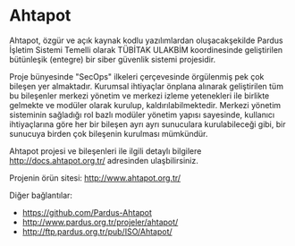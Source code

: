 # Ahtapot

Ahtapot, özgür ve açık kaynak kodlu yazılımlardan oluşacakşekilde Pardus İşletim Sistemi Temelli olarak TÜBİTAK ULAKBİM koordinesinde geliştirilen bütünleşik (entegre) bir siber güvenlik sistemi projesidir.

Proje bünyesinde "SecOps" ilkeleri çerçevesinde örgülenmiş pek çok bileşen yer almaktadır. Kurumsal ihtiyaçlar önplana alınarak geliştirilen tüm bu bileşenler merkezi yönetim ve merkezi izleme yetenekleri ile birlikte gelmekte ve modüler olarak kurulup, kaldırılabilmektedir. Merkezi yönetim sisteminin sağladığı rol bazlı modüler yönetim yapısı sayesinde, kullanıcı ihtiyaçlarına göre her bir bileşen ayrı ayrı sunuculara kurulabileceği gibi, bir sunucuya birden çok bileşenin kurulması mümkündür.

Ahtapot projesi ve bileşenleri ile ilgili detaylı bilgilere http://docs.ahtapot.org.tr/ adresinden ulaşbilirsiniz.

Projenin örün sitesi: http://www.ahtapot.org.tr/

Diğer bağlantılar:

* https://github.com/Pardus-Ahtapot
* http://www.pardus.org.tr/projeler/ahtapot/
* http://ftp.pardus.org.tr/pub/ISO/Ahtapot/
